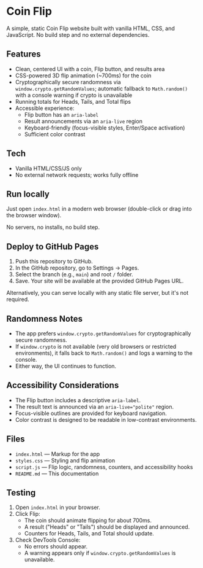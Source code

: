 # Coin Flip

A simple, static Coin Flip website built with vanilla HTML, CSS, and JavaScript. No build step and no external dependencies.

## Features

- Clean, centered UI with a coin, Flip button, and results area
- CSS-powered 3D flip animation (~700ms) for the coin
- Cryptographically secure randomness via `window.crypto.getRandomValues`; automatic fallback to `Math.random()` with a console warning if crypto is unavailable
- Running totals for Heads, Tails, and Total flips
- Accessible experience:
  - Flip button has an `aria-label`
  - Result announcements via an `aria-live` region
  - Keyboard-friendly (focus-visible styles, Enter/Space activation)
  - Sufficient color contrast

## Tech

- Vanilla HTML/CSS/JS only
- No external network requests; works fully offline

## Run locally

Just open `index.html` in a modern web browser (double-click or drag into the browser window).

No servers, no installs, no build step.

## Deploy to GitHub Pages

1. Push this repository to GitHub.
2. In the GitHub repository, go to Settings → Pages.
3. Select the branch (e.g., `main`) and root `/` folder.
4. Save. Your site will be available at the provided GitHub Pages URL.

Alternatively, you can serve locally with any static file server, but it's not required.

## Randomness Notes

- The app prefers `window.crypto.getRandomValues` for cryptographically secure randomness.
- If `window.crypto` is not available (very old browsers or restricted environments), it falls back to `Math.random()` and logs a warning to the console.
- Either way, the UI continues to function.

## Accessibility Considerations

- The Flip button includes a descriptive `aria-label`.
- The result text is announced via an `aria-live="polite"` region.
- Focus-visible outlines are provided for keyboard navigation.
- Color contrast is designed to be readable in low-contrast environments.

## Files

- `index.html` — Markup for the app
- `styles.css` — Styling and flip animation
- `script.js` — Flip logic, randomness, counters, and accessibility hooks
- `README.md` — This documentation

## Testing

1. Open `index.html` in your browser.
2. Click Flip:
   - The coin should animate flipping for about 700ms.
   - A result ("Heads" or "Tails") should be displayed and announced.
   - Counters for Heads, Tails, and Total should update.
3. Check DevTools Console:
   - No errors should appear.
   - A warning appears only if `window.crypto.getRandomValues` is unavailable.

